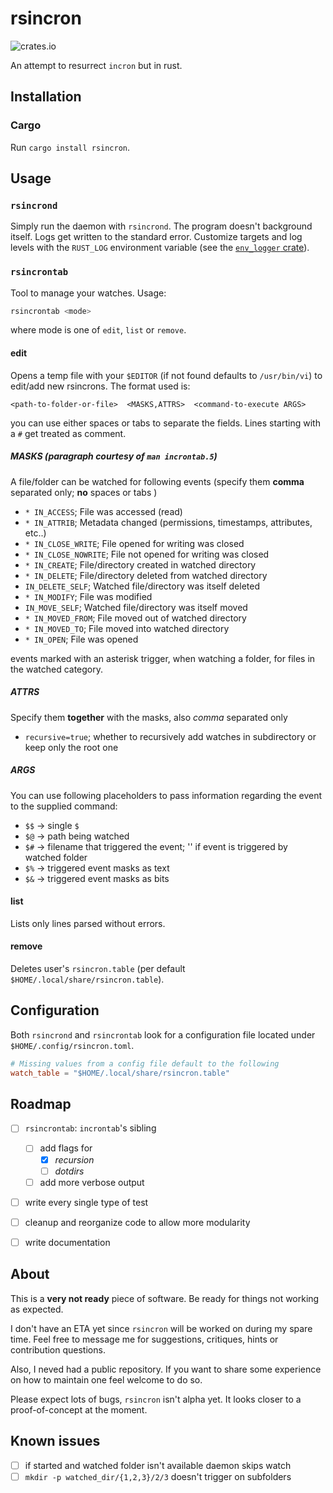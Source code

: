 # rsincron
![crates.io](https://img.shields.io/crates/v/rsincron.svg)

An attempt to resurrect `incron` but in rust.

## Installation
### Cargo
Run ```cargo install rsincron```.


## Usage
### `rsincrond`
Simply run the daemon with `rsincrond`. The program doesn't background itself.
Logs get written to the standard error. Customize targets and log levels with
the `RUST_LOG` environment variable (see the
[`env_logger` crate](https://docs.rs/env_logger/0.10.1/env_logger/#enabling-logging)).

### `rsincrontab`
Tool to manage your watches. Usage:
```bash
rsincrontab <mode>
```
where mode is one of `edit`, `list` or `remove`.

#### edit
Opens a temp file with your `$EDITOR` (if not found defaults to `/usr/bin/vi`)
to edit/add new rsincrons. The format used is:
```
<path-to-folder-or-file>  <MASKS,ATTRS>  <command-to-execute ARGS>
```
you can use either spaces or tabs to separate the fields. Lines starting with
a `#` get treated as comment.

##### MASKS (paragraph courtesy of `man incrontab.5`)
A file/folder can be watched for following events (specify them **comma**
separated only; **no** spaces or tabs )
- `* IN_ACCESS`; File was accessed (read) 
- `* IN_ATTRIB`; Metadata changed (permissions, timestamps, attributes, etc..)
- `* IN_CLOSE_WRITE`; File opened for writing was closed 
- `* IN_CLOSE_NOWRITE`; File not opened for writing was closed 
- `* IN_CREATE`; File/directory created in watched directory 
- `* IN_DELETE`; File/directory deleted from watched directory 
- `IN_DELETE_SELF`; Watched file/directory was itself deleted
- `* IN_MODIFY`; File was modified 
- `IN_MOVE_SELF`; Watched file/directory was itself moved
- `* IN_MOVED_FROM`; File moved out of watched directory 
- `* IN_MOVED_TO`; File moved into watched directory 
- `* IN_OPEN`; File was opened 

events marked with an asterisk trigger, when watching a folder, for files in
the watched category.

##### ATTRS
Specify them **together** with the masks, also *comma* separated only
- `recursive=true`; whether to recursively add watches in subdirectory or keep
  only the root one

##### ARGS
You can use following placeholders to pass information regarding the event to
the supplied command:
- `$$` -> single `$`
- `$@` -> path being watched
- `$#` -> filename that triggered the event; '' if event is triggered by
  watched folder
- `$%` -> triggered event masks as text
- `$&` -> triggered event masks as bits

#### list
Lists only lines parsed without errors. 

#### remove
Deletes user's `rsincron.table` (per default
`$HOME/.local/share/rsincron.table`).


## Configuration
Both `rsincrond` and `rsincrontab` look for a configuration file located under
`$HOME/.config/rsincron.toml`.
```toml
# Missing values from a config file default to the following
watch_table = "$HOME/.local/share/rsincron.table"
```

## Roadmap
- [ ] `rsincrontab`: `incrontab`'s sibling
    - [ ] add flags for
        - [x] *recursion* 
        - [ ] *dotdirs*
    - [ ] add more verbose output

- [ ] write every single type of test
- [ ] cleanup and reorganize code to allow more modularity
- [ ] write documentation


## About
This is a **very not ready** piece of software. Be ready for things not working
as expected.

I don't have an ETA yet since `rsincron` will be worked on during my spare time.
Feel free to message me for suggestions, critiques, hints or
contribution questions.

Also, I neved had a public repository. If you want to share some experience
on how to maintain one feel welcome to do so.

Please expect lots of bugs, `rsincron` isn't alpha yet. It looks closer to a
proof-of-concept at the moment.

## Known issues
- [ ] if started and watched folder isn't available daemon skips watch
- [ ] `mkdir -p watched_dir/{1,2,3}/2/3` doesn't trigger on subfolders
